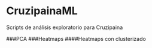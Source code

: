 # CruzipainaML

Scripts de análisis exploratorio para Cruzipaina

###PCA
###Heatmaps
####Heatmaps con clusterizado
